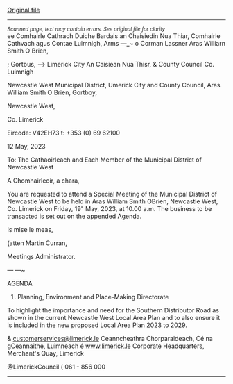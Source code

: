 [Original file](https://www.limerick.ie/sites/default/files/media/documents/2023-05/00-Agenda-Special-Meeting-of-Municipal-District-of-Newcastle-West-19th-May-2023.pdf)

---
*<small>Scanned page, text may contain errors. See original file for clarity</small>*  
ee Comhairle Cathrach Duiche Bardais an Chaisiedin Nua Thiar,
Comhairle Cathvach agus Contae Luimnigh,
Arms —_~ o Corman Lassner Aras Williarn Smith O'Brien,

; Gortbus,
——> Limerick City An Caisiean Nua Thisr,
& County Council Co. Luimnigh

Newcastle West Municipal District,
Umerick City and County Council,
Aras William Smith O'Brien,
Gortboy,

Newcastle West,

Co. Limerick

Eircode: V42EH73
t: +353 (0) 69 62100

12 May, 2023

To: The Cathaoirleach and Each Member of the Municipal District of Newcastle West

A Chomhairleoir, a chara,

You are requested to attend a Special Meeting of the Municipal District of Newcastle West to
be held in Aras William Smith OBrien, Newcastle West, Co. Limerick on Friday, 19" May, 2023,
at 10.00 a.m. The business to be transacted is set out on the appended Agenda.

Is mise le meas,

(atten
Martin Curran,

Meetings Administrator.

—
—~

AGENDA

1. Planning, Environment and Place-Making Directorate

To highlight the importance and need for the Southern Distributor Road as shown in
the current Newcastle West Local Area Plan and to also ensure it is included in the
new proposed Local Area Plan 2023 to 2029.

& customerservices@limerick.le
Ceanncheathra Chorparaideach, Cé na gCeannaithe, Luimneach é www.limerick.le
Corporate Headquarters, Merchant's Quay, Limerick

@LimerickCouncil
( 061 - 856 000


---
